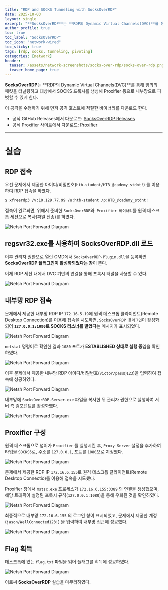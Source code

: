 ```yaml
---
title: "RDP and SOCKS Tunneling with SocksOverRDP"
date: 2025-10-03
layout: single
excerpt: "**SocksOverRDP**는 **RDP의 Dynamic Virtual Channels(DVC)**를 통해 임의의 패킷을 터널링하고 대상에서 SOCKS 프록시를 생성해 Proxifier 등으로 내부망으로 피벗할 수 있게 한다."
author_profile: true
toc: true
toc_label: "SocksOverRDP"
toc_icon: "network-wired"
toc_sticky: true
tags: [rdp, socks, tunneling, pivoting]
categories: [network]
header:
  teaser: /assets/network-screenshots/socks-over-rdp/socks-over-rdp.png
  teaser_home_page: true
---
```


**SocksOverRDP**는 **RDP의 Dynamic Virtual Channels(DVC)**를 통해 임의의 패킷을 터널링하고 대상에서 SOCKS 프록시를 생성해 Proxifier 등으로 내부망으로 피벗할 수 있게 한다.

이 공격을 수행하기 위해 먼저 공격 호스트에 적절한 바이너리를 다운로드 한다.
- 공식 GitHub Releases에서 다운로드: [SocksOverRDP Releases](https://github.com/nccgroup/SocksOverRDP/releases)
- 공식 Proxifier 사이트에서 다운로드: [Proxifier](https://www.proxifier.com/download/#win-tab)  

---

# 실습

## RDP 접속

우선 문제에서 제공한 아이디/비밀번호(`htb-student/HTB_@cademy_stdnt!`) 를 이용하여 RDP 접속을 하였다.

```bash
$ xfreerdp3 /v:10.129.77.99 /u:htb-student /p:HTB_@cademy_stdnt! 
```

접속이 완료되면, 위에서 준비한 `SocksOverRDP`와` Proxifier 바이너리`를 원격 데스크톱 세션으로 복사(파일 전송)를 하였다.

![Netsh Port Forward Diagram](/assets/network-screenshots/socks-over-rdp/copy.png)

## regsvr32.exe를 사용하여 SocksOverRDP.dll 로드

이후 관리자 권한으로 열린 CMD에서 `SocksOverRDP-Plugin.dll`을 등록하면 **SocksOverRDP 플러그인이 활성화되었다는 창**이 뜬다. 

이제 RDP 세션 내에서 DVC 기반의 연결을 통해 프록시 터널을 사용할 수 있다.

![Netsh Port Forward Diagram](/assets/network-screenshots/socks-over-rdp/plugin-success.png)

## 내부망 RDP 접속

문제에서 제공한 내부망 RDP IP `172.16.5.19`에 원격 데스크톱 클라이언트(Remote Desktop Connection)를 이용해 접속을 시도하면, `SocksOverRDP 플러그인`이 활성화되어 **`127.0.0.1:1080`로 SOCKS 리스너를 열었다**는 메시지가 표시되었다.

![Netsh Port Forward Diagram](/assets/network-screenshots/socks-over-rdp/port-1080.png)

`netstat` 명령어로 확인한 결과 `1080` 포트가 **ESTABLISHED 상태로 실행 중**임을 확인하였다.

![Netsh Port Forward Diagram](/assets/network-screenshots/socks-over-rdp/netstat.png)

이후 문제에서 제공한 내부망 RDP 아이디/비밀번호(`victor/pass@123`)을 입력하여 접속에 성공하였다.

![Netsh Port Forward Diagram](/assets/network-screenshots/socks-over-rdp/victor-connect.png)

내부망에 `SocksOverRDP-Server.exe` 파일을 복사한 뒤 관리자 권한으로 실행하여 서버 측 컴포넌트를 활성화했다.

![Netsh Port Forward Diagram](/assets/network-screenshots/socks-over-rdp/server-connect.png)

## Proxifier 구성

원격 데스크톱으로 넘어가 `Proxifier` 를 실행시킨 후, `Proxy Server` 설정을 추가하여 타입을 `SOCKS5`로, 주소를 `127.0.0.1`, 포트를 `1080`으로 지정했다.

![Netsh Port Forward Diagram](/assets/network-screenshots/socks-over-rdp/proxy-server.png)

문제에서 제공한 RDP IP `172.16.6.155`로 원격 데스크톱 클라이언트(Remote Desktop Connectio)를 이용해 접속을 시도했다.

Proxifier 창에서 `mstsc.exe` 프로세스가 `172.16.6.155:3389` 의 연결을 생성했으며, 해당 트래픽이 설정된 프록시 규칙(`127.0.0.1:1080`)을 통해 우회된 것을 확인하였다.

![Netsh Port Forward Diagram](/assets/network-screenshots/socks-over-rdp/mstsc.png)

최종적으로 내부망 `172.16.6.155` 의 로그인 창이 표시되었고, 문제에서 제공한 계정(`jason/WellConnected123!`) 을 입력하여 내부망 접근에 성공했다.

![Netsh Port Forward Diagram](/assets/network-screenshots/socks-over-rdp/rdp-connect.png)

## Flag 획득

데스크톱에 있는 `flag.txt` 파일을 읽어 플래그를 획득에 성공하였다.

![Netsh Port Forward Diagram](/assets/network-screenshots/socks-over-rdp/flag.png)

이로써 **SocksOverRDP** 실습을 마무리하였다.






